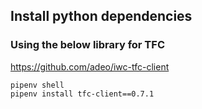 ## Install python dependencies

### Using the below library for TFC
https://github.com/adeo/iwc-tfc-client

```shell
pipenv shell
pipenv install tfc-client==0.7.1
```